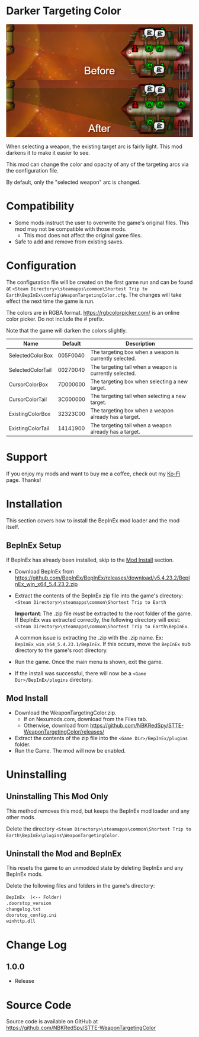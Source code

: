 # Darker Targeting Color

![thumbnail icon](media/thumbnail.png)

When selecting a weapon, the existing target arc is fairly light.  This mod darkens it to make it easier to see.

This mod can change the color and opacity of any of the targeting arcs via the configuration file.

By default, only the "selected weapon" arc is changed.

# Compatibility
* Some mods instruct the user to overwrite the game's original files.  This mod may not be compatible with those mods.
    * This mod does not affect the original game files.
* Safe to add and remove from existing saves.

# Configuration
The configuration file will be created on the first game run and can be found at `<Steam Directory>\steamapps\common\Shortest Trip to Earth\BepInEx\config\WeaponTargetingColor.cfg`.  The changes will take effect the next time the game is run.

The colors are in RGBA format.  https://rgbcolorpicker.com/ is an online color picker.  Do not include the # prefix.

Note that the game will darken the colors slightly.

|Name|Default|Description|
|--|--|--|
|SelectedColorBox|005F0040|The targeting box when a weapon is currently selected.|
|SelectedColorTail|00270040|The targeting tail when a weapon is currently selected.|
|CursorColorBox|7D000000|The targeting box when selecting a new target.|
|CursorColorTail|3C000000|The targeting tail when selecting a new target.|
|ExistingColorBox|32323C00|The targeting box when a weapon already has a target.|
|ExistingColorTail|14141900|The targeting tail when a weapon already has a target.|

# Support
If you enjoy my mods and want to buy me a coffee, check out my [Ko-Fi](https://ko-fi.com/nbkredspy71915) page.
Thanks!

# Installation 

This section covers how to install the BepInEx mod loader and the mod itself.

## BepInEx Setup
If BepInEx has already been installed, skip to the [Mod Install](#mod-install) section.

* Download BepInEx from https://github.com/BepInEx/BepInEx/releases/download/v5.4.23.2/BepInEx_win_x64_5.4.23.2.zip
* Extract the contents of the BepInEx zip file into the game's directory:
```<Steam Directory>\steamapps\common\Shortest Trip to Earth```
    
    __Important__:  The .zip file *must* be extracted to the root folder of the game.  If BepInEx was extracted correctly, the following directory will exist: ```<Steam Directory>\steamapps\common\Shortest Trip to Earth\BepInEx```.  

    A common issue is extracting the .zip with the .zip name.  Ex: ```BepInEx_win_x64_5.4.23.1/BepInEx```.  If this occurs, move the ```BepInEx``` sub directory to the game's root directory.

* Run the game.  Once the main menu is shown, exit the game.  
* If the install was successful, there will now be a ```<Game Dir>/BepInEx/plugins``` directory.

## Mod Install
* Download the WeaponTargetingColor.zip.  
    * If on Nexumods.com, download from the Files tab.
    * Otherwise, download from https://github.com/NBKRedSpy/STTE-WeaponTargetingColor/releases/
* Extract the contents of the zip file into the ```<Game Dir>/BepInEx/plugins``` folder.
* Run the Game.  The mod will now be enabled.

# Uninstalling

## Uninstalling This Mod Only

This method removes this mod, but keeps the BepInEx mod loader and any other mods.

Delete the directory ```<Steam Directory>\steamapps\common\Shortest Trip to Earth\BepInEx\plugins\WeaponTargetingColor```.

## Uninstall the Mod and BepInEx
This resets the game to an unmodded state by deleting BepInEx and any BepInEx mods.

Delete the following files and folders in the game's directory:
```
BepInEx  (<-- Folder)
.doorstop_version
changelog.txt
doorstop_config.ini
winhttp.dll
```

# Change Log 

## 1.0.0
* Release

# Source Code
Source code is available on GitHub at https://github.com/NBKRedSpy/STTE-WeaponTargetingColor
